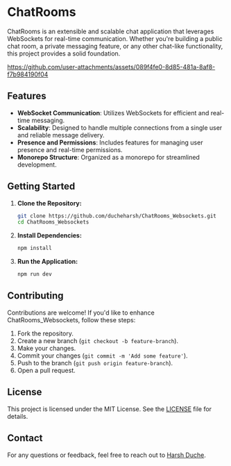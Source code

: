 # ChatRooms

ChatRooms is an extensible and scalable chat application that leverages WebSockets for real-time communication. Whether you're building a public chat room, a private messaging feature, or any other chat-like functionality, this project provides a solid foundation.


https://github.com/user-attachments/assets/089f4fe0-8d85-481a-8af8-f7b984190f04


## Features

- **WebSocket Communication**: Utilizes WebSockets for efficient and real-time messaging.
- **Scalability**: Designed to handle multiple connections from a single user and reliable message delivery.
- **Presence and Permissions**: Includes features for managing user presence and real-time permissions.
- **Monorepo Structure**: Organized as a monorepo for streamlined development.

## Getting Started

1. **Clone the Repository:**

    ```bash
    git clone https://github.com/ducheharsh/ChatRooms_Websockets.git
    cd ChatRooms_Websockets
    ```

2. **Install Dependencies:**

    ```bash
    npm install
    ```

3. **Run the Application:**

    ```bash
    npm run dev
    ```

## Contributing

Contributions are welcome! If you'd like to enhance ChatRooms_Websockets, follow these steps:

1. Fork the repository.
2. Create a new branch (`git checkout -b feature-branch`).
3. Make your changes.
4. Commit your changes (`git commit -m 'Add some feature'`).
5. Push to the branch (`git push origin feature-branch`).
6. Open a pull request.

## License

This project is licensed under the MIT License. See the [LICENSE](LICENSE) file for details.

## Contact

For any questions or feedback, feel free to reach out to [Harsh Duche](https://github.com/ducheharsh).
